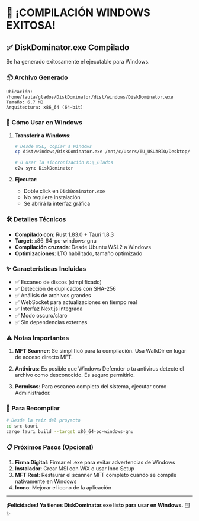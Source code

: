 # 🎉 ¡COMPILACIÓN WINDOWS EXITOSA!

## ✅ DiskDominator.exe Compilado

Se ha generado exitosamente el ejecutable para Windows.

### 📦 Archivo Generado

```
Ubicación: /home/lauta/glados/DiskDominator/dist/windows/DiskDominator.exe
Tamaño: 6.7 MB
Arquitectura: x86_64 (64-bit)
```

### 🚀 Cómo Usar en Windows

1. **Transferir a Windows**:
   ```bash
   # Desde WSL, copiar a Windows
   cp dist/windows/DiskDominator.exe /mnt/c/Users/TU_USUARIO/Desktop/
   
   # O usar la sincronización K:\_Glados
   c2w sync DiskDominator
   ```

2. **Ejecutar**:
   - Doble click en `DiskDominator.exe`
   - No requiere instalación
   - Se abrirá la interfaz gráfica

### 🛠️ Detalles Técnicos

- **Compilado con**: Rust 1.83.0 + Tauri 1.8.3
- **Target**: x86_64-pc-windows-gnu
- **Compilación cruzada**: Desde Ubuntu WSL2 a Windows
- **Optimizaciones**: LTO habilitado, tamaño optimizado

### ✨ Características Incluidas

- ✅ Escaneo de discos (simplificado)
- ✅ Detección de duplicados con SHA-256
- ✅ Análisis de archivos grandes
- ✅ WebSocket para actualizaciones en tiempo real
- ✅ Interfaz Next.js integrada
- ✅ Modo oscuro/claro
- ✅ Sin dependencias externas

### ⚠️ Notas Importantes

1. **MFT Scanner**: Se simplificó para la compilación. Usa WalkDir en lugar de acceso directo MFT.

2. **Antivirus**: Es posible que Windows Defender o tu antivirus detecte el archivo como desconocido. Es seguro permitirlo.

3. **Permisos**: Para escaneo completo del sistema, ejecutar como Administrador.

### 🔄 Para Recompilar

```bash
# Desde la raíz del proyecto
cd src-tauri
cargo tauri build --target x86_64-pc-windows-gnu
```

### 📋 Próximos Pasos (Opcional)

1. **Firma Digital**: Firmar el .exe para evitar advertencias de Windows
2. **Instalador**: Crear MSI con WiX o usar Inno Setup
3. **MFT Real**: Restaurar el scanner MFT completo cuando se compile nativamente en Windows
4. **Icono**: Mejorar el icono de la aplicación

---

**¡Felicidades! Ya tienes DiskDominator.exe listo para usar en Windows.** 🪟✨
